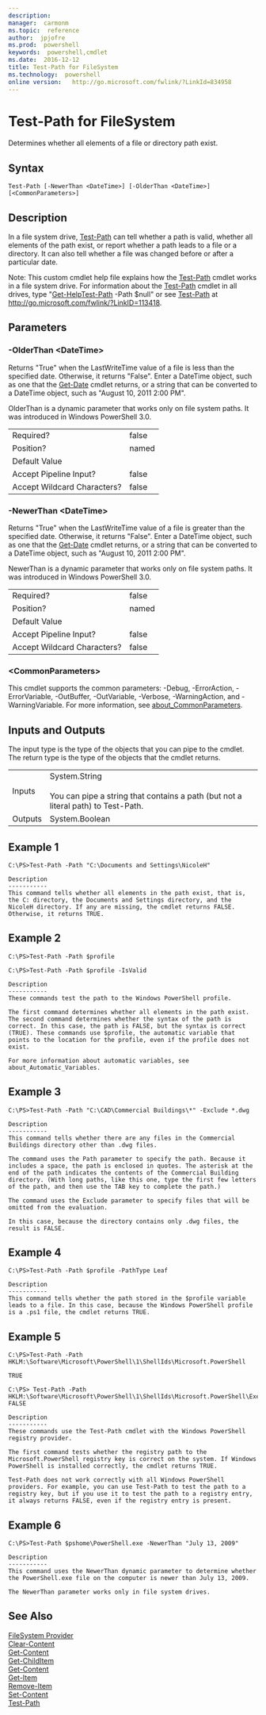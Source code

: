 ```yaml
---
description:  
manager:  carmonm
ms.topic:  reference
author:  jpjofre
ms.prod:  powershell
keywords:  powershell,cmdlet
ms.date:  2016-12-12
title: Test-Path for FileSystem
ms.technology:  powershell
online version:   http://go.microsoft.com/fwlink/?LinkId=834958
---
```


# Test-Path for FileSystem
Determines whether all elements of a file or directory path exist.  

## Syntax  

```  
Test-Path [-NewerThan <DateTime>] [-OlderThan <DateTime>] [<CommonParameters>]  

```  

## Description  
 In a file system drive, [Test-Path](../../../Microsoft.PowerShell.Management/Test-Path.md) can tell whether a path is valid, whether all elements of the path exist, or report whether a path leads to a file or a directory. It can also tell whether a file was changed before or after a particular date.  

 Note: This custom cmdlet help file explains how the [Test-Path](../../../Microsoft.PowerShell.Management/Test-Path.md) cmdlet works in a file system drive. For information about the [Test-Path](../../../Microsoft.PowerShell.Management/Test-Path.md) cmdlet in all drives, type "[Get-Help](../../Get-Help.md)[Test-Path](../../../Microsoft.PowerShell.Management/Test-Path.md) -Path $null" or see [Test-Path](../../../Microsoft.PowerShell.Management/Test-Path.md) at http://go.microsoft.com/fwlink/?LinkID=113418.  

## Parameters  

### -OlderThan <DateTime\>  
 Returns "True" when the LastWriteTime value of a file is less than the specified date. Otherwise, it returns "False". Enter a DateTime object, such as one that the [Get-Date](../../../Microsoft.PowerShell.Utility/Get-Date.md) cmdlet returns, or a string that can be converted to a DateTime object, such as "August 10, 2011 2:00 PM".  

 OlderThan is a dynamic parameter that works only on file system paths. It was introduced in Windows PowerShell 3.0.  

|||  
|-|-|  
|Required?|false|  
|Position?|named|  
|Default Value||  
|Accept Pipeline Input?|false|  
|Accept Wildcard Characters?|false|  

### -NewerThan <DateTime\>  
 Returns "True" when the LastWriteTime value of a file is greater than the specified date. Otherwise, it returns "False". Enter a DateTime object, such as one that the [Get-Date](../../../Microsoft.PowerShell.Utility/Get-Date.md) cmdlet returns, or a string that can be converted to a DateTime object, such as "August 10, 2011 2:00 PM".  

 NewerThan is a dynamic parameter that works only on file system paths. It was introduced in Windows PowerShell 3.0.  

|||  
|-|-|  
|Required?|false|  
|Position?|named|  
|Default Value||  
|Accept Pipeline Input?|false|  
|Accept Wildcard Characters?|false|  

### <CommonParameters\>  
 This cmdlet supports the common parameters: -Debug, -ErrorAction, -ErrorVariable, -OutBuffer, -OutVariable,  -Verbose, -WarningAction, and -WarningVariable. For more information, see [about_CommonParameters](../../About/about_CommonParameters.md).  

## Inputs and Outputs  
 The input type is the type of the objects that you can pipe to the cmdlet. The return type is the type of the objects that the cmdlet returns.  

|||  
|-|-|  
|Inputs|System.String<br /><br /> You can pipe a string that contains a path (but not a literal path) to Test-Path.|  
|Outputs|System.Boolean|  

## Example 1  

```  
C:\PS>Test-Path -Path "C:\Documents and Settings\NicoleH"  

Description  
-----------  
This command tells whether all elements in the path exist, that is, the C: directory, the Documents and Settings directory, and the NicoleH directory. If any are missing, the cmdlet returns FALSE. Otherwise, it returns TRUE.  

```  

## Example 2  

```  
C:\PS>Test-Path -Path $profile  

C:\PS>Test-Path -Path $profile -IsValid  

Description  
-----------  
These commands test the path to the Windows PowerShell profile.   

The first command determines whether all elements in the path exist. The second command determines whether the syntax of the path is correct. In this case, the path is FALSE, but the syntax is correct (TRUE). These commands use $profile, the automatic variable that points to the location for the profile, even if the profile does not exist.  

For more information about automatic variables, see about_Automatic_Variables.  

```  

## Example 3  

```  
C:\PS>Test-Path -Path "C:\CAD\Commercial Buildings\*" -Exclude *.dwg  

Description  
-----------  
This command tells whether there are any files in the Commercial Buildings directory other than .dwg files.   

The command uses the Path parameter to specify the path. Because it includes a space, the path is enclosed in quotes. The asterisk at the end of the path indicates the contents of the Commercial Building directory. (With long paths, like this one, type the first few letters of the path, and then use the TAB key to complete the path.)  

The command uses the Exclude parameter to specify files that will be omitted from the evaluation.   

In this case, because the directory contains only .dwg files, the result is FALSE.  

```  

## Example 4  

```  
C:\PS>Test-Path -Path $profile -PathType Leaf  

Description  
-----------  
This command tells whether the path stored in the $profile variable leads to a file. In this case, because the Windows PowerShell profile is a .ps1 file, the cmdlet returns TRUE.  

```  

## Example 5  

```  
C:\PS>Test-Path -Path HKLM:\Software\Microsoft\PowerShell\1\ShellIds\Microsoft.PowerShell  

TRUE  

C:\PS> Test-Path -Path HKLM:\Software\Microsoft\PowerShell\1\ShellIds\Microsoft.PowerShell\ExecutionPolicy  
FALSE  

Description  
-----------  
These commands use the Test-Path cmdlet with the Windows PowerShell registry provider.   

The first command tests whether the registry path to the Microsoft.PowerShell registry key is correct on the system. If Windows PowerShell is installed correctly, the cmdlet returns TRUE.  

Test-Path does not work correctly with all Windows PowerShell providers. For example, you can use Test-Path to test the path to a registry key, but if you use it to test the path to a registry entry, it always returns FALSE, even if the registry entry is present.  

```  

## Example 6  

```  
C:\PS>Test-Path $pshome\PowerShell.exe -NewerThan "July 13, 2009"  

Description  
-----------  
This command uses the NewerThan dynamic parameter to determine whether the PowerShell.exe file on the computer is newer than July 13, 2009.   

The NewerThan parameter works only in file system drives.  

```  

## See Also  
 [FileSystem Provider](../FileSystem-Provider.md)   
 [Clear-Content](../../../Microsoft.PowerShell.Management/Clear-Content.md)   
 [Get-Content](../../../Microsoft.PowerShell.Management/Get-Content.md)   
 [Get-ChildItem](../../../Microsoft.PowerShell.Management/Get-ChildItem.md)   
 [Get-Content](../../../Microsoft.PowerShell.Management/Get-Content.md)   
 [Get-Item](../../../Microsoft.PowerShell.Management/Get-Item.md)   
 [Remove-Item](../../../Microsoft.PowerShell.Management/Remove-Item.md)   
 [Set-Content](../../../Microsoft.PowerShell.Management/Set-Content.md)   
 [Test-Path](../../../Microsoft.PowerShell.Management/Test-Path.md)


